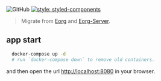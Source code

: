 ![GitHub](https://img.shields.io/github/license/zhyd1997/Kirin)
[![style: styled-components](https://img.shields.io/badge/style-%F0%9F%92%85%20styled--components-orange.svg?colorB=daa357&colorA=db748e)](https://github.com/styled-components/styled-components)

> Migrate from [Eorg](https://github.com/zhyd1997/Eorg) and [Eorg-Server](https://github.com/zhyd1997/Eorg-Server).

## app start

```bash
  docker-compose up -d
  # run `docker-compose down` to remove old containers.
```

and then open the url [http://localhost:8080](http://localhost:8080) in your browser.
